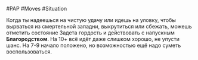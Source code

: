 #PAP #Moves #Situation 

Когда ты надеешься на чистую удачу или идешь на уловку, чтобы вырваться из смертельной западни, выкрутиться или сбежать, можешь отметить состояние Задета гордость и действовать с напускным **Благородством**. 
На 10+ всё идёт даже слишком хорошо, не упусти шанс. 
На 7-9 начало положено, но возможностью ещё надо суметь воспользоваться.